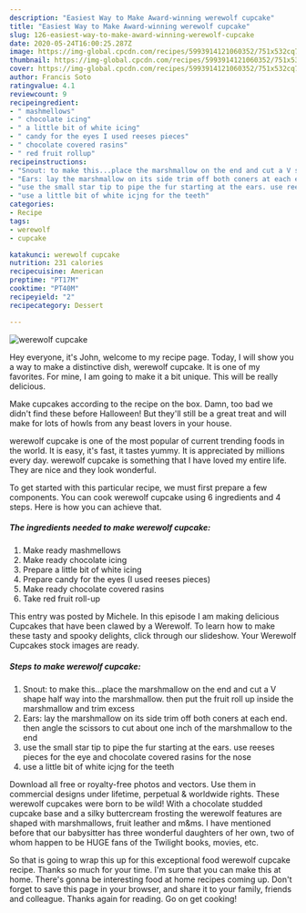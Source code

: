 ```yaml
---
description: "Easiest Way to Make Award-winning werewolf cupcake"
title: "Easiest Way to Make Award-winning werewolf cupcake"
slug: 126-easiest-way-to-make-award-winning-werewolf-cupcake
date: 2020-05-24T16:00:25.287Z
image: https://img-global.cpcdn.com/recipes/5993914121060352/751x532cq70/werewolf-cupcake-recipe-main-photo.jpg
thumbnail: https://img-global.cpcdn.com/recipes/5993914121060352/751x532cq70/werewolf-cupcake-recipe-main-photo.jpg
cover: https://img-global.cpcdn.com/recipes/5993914121060352/751x532cq70/werewolf-cupcake-recipe-main-photo.jpg
author: Francis Soto
ratingvalue: 4.1
reviewcount: 9
recipeingredient:
- " mashmellows"
- " chocolate icing"
- " a little bit of white icing"
- " candy for the eyes I used reeses pieces"
- " chocolate covered rasins"
- " red fruit rollup"
recipeinstructions:
- "Snout: to make this...place the marshmallow on the end and cut a V shape half way into the marshmallow. then put the fruit roll up inside the marshmallow and trim excess"
- "Ears: lay the marshmallow on its side trim off both coners at each end. then angle the scissors to cut about one inch of the marshmallow to the end"
- "use the small star tip to pipe the fur starting at the ears. use reeses pieces for the eye and chocolate covered rasins for the nose"
- "use a little bit of white icjng for the teeth"
categories:
- Recipe
tags:
- werewolf
- cupcake

katakunci: werewolf cupcake 
nutrition: 231 calories
recipecuisine: American
preptime: "PT17M"
cooktime: "PT40M"
recipeyield: "2"
recipecategory: Dessert

---
```



![werewolf cupcake](https://img-global.cpcdn.com/recipes/5993914121060352/751x532cq70/werewolf-cupcake-recipe-main-photo.jpg)

Hey everyone, it's John, welcome to my recipe page. Today, I will show you a way to make a distinctive dish, werewolf cupcake. It is one of my favorites. For mine, I am going to make it a bit unique. This will be really delicious.

Make cupcakes according to the recipe on the box. Damn, too bad we didn&#39;t find these before Halloween! But they&#39;ll still be a great treat and will make for lots of howls from any beast lovers in your house.

werewolf cupcake is one of the most popular of current trending foods in the world. It is easy, it's fast, it tastes yummy. It is appreciated by millions every day. werewolf cupcake is something that I have loved my entire life. They are nice and they look wonderful.


To get started with this particular recipe, we must first prepare a few components. You can cook werewolf cupcake using 6 ingredients and 4 steps. Here is how you can achieve that.

<!--inarticleads1-->

##### The ingredients needed to make werewolf cupcake:

1. Make ready  mashmellows
1. Make ready  chocolate icing
1. Prepare  a little bit of white icing
1. Prepare  candy for the eyes (I used reeses pieces)
1. Make ready  chocolate covered rasins
1. Take  red fruit roll-up


This entry was posted by Michele. In this episode I am making delicious Cupcakes that have been clawed by a Werewolf. To learn how to make these tasty and spooky delights, click through our slideshow. Your Werewolf Cupcakes stock images are ready. 

<!--inarticleads2-->

##### Steps to make werewolf cupcake:

1. Snout: to make this...place the marshmallow on the end and cut a V shape half way into the marshmallow. then put the fruit roll up inside the marshmallow and trim excess
1. Ears: lay the marshmallow on its side trim off both coners at each end. then angle the scissors to cut about one inch of the marshmallow to the end
1. use the small star tip to pipe the fur starting at the ears. use reeses pieces for the eye and chocolate covered rasins for the nose
1. use a little bit of white icjng for the teeth


Download all free or royalty-free photos and vectors. Use them in commercial designs under lifetime, perpetual &amp; worldwide rights. These werewolf cupcakes were born to be wild! With a chocolate studded cupcake base and a silky buttercream frosting the werewolf features are shaped with marshmallows, fruit leather and m&amp;ms. I have mentioned before that our babysitter has three wonderful daughters of her own, two of whom happen to be HUGE fans of the Twilight books, movies, etc. 

So that is going to wrap this up for this exceptional food werewolf cupcake recipe. Thanks so much for your time. I'm sure that you can make this at home. There's gonna be interesting food at home recipes coming up. Don't forget to save this page in your browser, and share it to your family, friends and colleague. Thanks again for reading. Go on get cooking!
